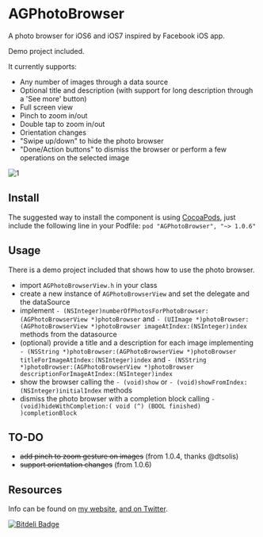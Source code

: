 AGPhotoBrowser
==============

A photo browser for iOS6 and iOS7 inspired by Facebook iOS app.

Demo project included.

It currently supports:
- Any number of images through a data source
- Optional title and description (with support for long description through a 'See more' button)
- Full screen view
- Pinch to zoom in/out
- Double tap to zoom in/out
- Orientation changes
- "Swipe up/down" to hide the photo browser
- "Done/Action buttons" to dismiss the browser or perform a few operations on the selected image

![1](https://s3-us-west-2.amazonaws.com/andreagiavatto.github.io/AGPhotoBrowser/AGPhotoBrowser.gif)

## Install
The suggested way to install the component is using [CocoaPods](http://cocoapods.org/), just include the following line in your Podfile:
`pod "AGPhotoBrowser", "~> 1.0.6"`


## Usage
There is a demo project included that shows how to use the photo browser.
- import `AGPhotoBrowserView.h` in your class
- create a new instance of `AGPhotoBrowserView` and set the delegate and the dataSource
- implement `- (NSInteger)numberOfPhotosForPhotoBrowser:(AGPhotoBrowserView *)photoBrowser` and `- (UIImage *)photoBrowser:(AGPhotoBrowserView *)photoBrowser imageAtIndex:(NSInteger)index` methods from the datasource
- (optional) provide a title and a description for each image implementing `- (NSString *)photoBrowser:(AGPhotoBrowserView *)photoBrowser titleForImageAtIndex:(NSInteger)index` and `- (NSString *)photoBrowser:(AGPhotoBrowserView *)photoBrowser descriptionForImageAtIndex:(NSInteger)index`
- show the browser calling the `- (void)show` or `- (void)showFromIndex:(NSInteger)initialIndex` methods
- dismiss the photo browser with a completion block calling `- (void)hideWithCompletion:( void (^) (BOOL finished) )completionBlock`

## TO-DO
- ~~add pinch to zoom gesture on images~~ (from 1.0.4, thanks @dtsolis)
- ~~support orientation changes~~ (from 1.0.6)

## Resources

Info can be found on [my website](http://www.andreagiavatto.com), [and on Twitter](http://twitter.com/andreagiavatto).


[![Bitdeli Badge](https://d2weczhvl823v0.cloudfront.net/andreagiavatto/agphotobrowser/trend.png)](https://bitdeli.com/free "Bitdeli Badge")

